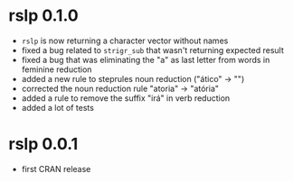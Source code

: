 # rslp 0.1.0

* `rslp` is now returning a character vector without names
* fixed a bug related to `strigr_sub` that wasn't returning expected result
* fixed a bug that was eliminating the "a" as last letter from words in feminine reduction
* added a new rule to steprules noun reduction ("ático" -> "")
* corrected the noun reduction rule "atoria" -> "atória"
* added a rule to remove the suffix "irá" in verb reduction
* added a lot of tests

# rslp 0.0.1

* first CRAN release




